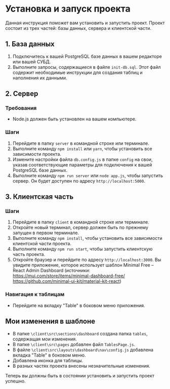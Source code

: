 # Установка и запуск проекта

Данная инструкция поможет вам установить и запустить проект. Проект состоит из трех частей: базы данных, сервера и клиентской части.

## 1. База данных

1. Подключитесь к вашей PostgreSQL базе данных в вашем редакторе или вашей СУБД.
2. Выполните запросы, содержащиеся в файле `init-db.sql`. Этот файл содержит необходимые инструкции для создания таблиц и наполнения их данными.

## 2. Сервер

### Требования

- Node.js должен быть установлен на вашем компьютере.

### Шаги

1. Перейдите в папку `server` в командной строке или терминале.
2. Выполните команду `npm install` или `yarn`, чтобы установить все зависимости проекта.
3. Измените настройки файла `db.config.js` в папке `config` на свои, указав соответствующие параметры для подключения к вашей PostgreSQL базе данных.
4. Выполните команду `npm run server` или `node app.js`, чтобы запустить сервер. Он будет доступен по адресу `http://localhost:5000`.

## 3. Клиентская часть

### Шаги

1. Перейдите в папку `client` в командной строке или терминале.
2. Откройте новый терминал, сервер должен быть по прежнему запущен в первом терминале.
3. Выполните команду `npm install`, чтобы установить все зависимости клиентской части проекта.
4. Выполните команду `npm run start`, чтобы запустить клиентскую часть проекта.
5. Откройте браузер и перейдите по адресу `http://localhost:3000`. Вы увидите приложение, которое использует шаблон Minimal Free – React Admin Dashboard (источники: https://mui.com/store/items/minimal-dashboard-free/
https://github.com/minimal-ui-kit/material-kit-react)

### Навигация к таблицам

- Перейдите на вкладку "Table" в боковом меню приложения.

## Мои изменения в шаблоне

- В папке `\client\src\sections\dashboard` создана папка `tables`, содержащая мои изменения.
- В папке `\client\src\pages` добавлен файл `TablesPage.js`.
- В файле `\client\src\layouts\dashboard\nav\config.js` добавлена вкладка "Table" в боковом меню.
- Добавлена иконка для таблицы.
- В разных частях проекта внесены незначительные изменения.

Теперь вы должны быть в состоянии установить и запустить проект успешно.